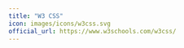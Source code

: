 ```yaml
---
title: "W3 CSS"
icon: images/icons/w3css.svg
official_url: https://www.w3schools.com/w3css/
---
```

